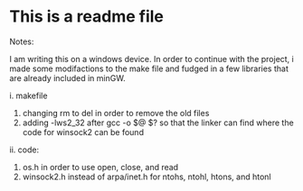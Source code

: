 # This is a readme file


Notes: 

I am writing this on a windows device. In order to continue with the project, i made some modifactions to the make file and fudged in a few
libraries that are already included in minGW.

i. makefile

1. changing rm to del in order to remove the old files
2. adding -lws2_32 after gcc -o $@ $? so that the linker can find where the code for winsock2 can be found

ii. code:

1. os.h in order to use open, close, and read
2. winsock2.h instead of arpa/inet.h for ntohs, ntohl, htons, and htonl